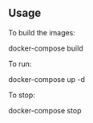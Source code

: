 ## Usage

To build the images:

docker-compose build

To run:

docker-compose up -d

To stop:

docker-compose stop
